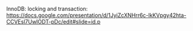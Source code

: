 




InnoDB:
	locking and transaction:
		https://docs.google.com/presentation/d/1JyiZcXNHrr6c-lkKVpgy42hta-CCVEsl7UwIODT-pDc/edit#slide=id.p
